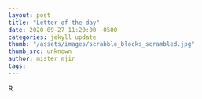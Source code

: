 ```yaml
---
layout: post
title: "Letter of the day"
date: 2020-09-27 11:20:00 -0500
categories: jekyll update
thumb: "/assets/images/scrabble_blocks_scrambled.jpg"
thumb_src: unknown
author: mister_mjir
tags:
---
```

R
